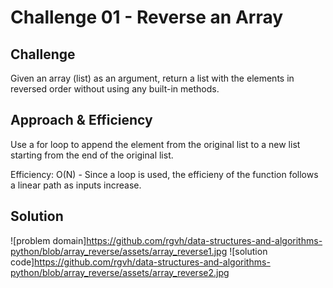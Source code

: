 # Challenge 01 - Reverse an Array

## Challenge
Given an array (list) as an argument, return a list with the elements in reversed order without using any built-in methods.

## Approach & Efficiency
Use a for loop to append the element from the original list to a new list starting from the end of the original list.

Efficiency: O(N) - Since a loop is used, the efficieny of the function follows a linear path as inputs increase.

## Solution
![problem domain]https://github.com/rgvh/data-structures-and-algorithms-python/blob/array_reverse/assets/array_reverse1.jpg
![solution code]https://github.com/rgvh/data-structures-and-algorithms-python/blob/array_reverse/assets/array_reverse2.jpg